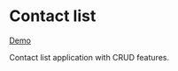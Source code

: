 # Contact list

[Demo](http://matreshkajs.github.io/matreshka-examples-and-tutorials/contact-list/)

Contact list application with CRUD features.
